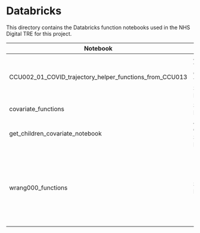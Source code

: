 # Databricks

This directory contains the Databricks function notebooks used in the NHS Digital TRE for this project.

| Notebook | Author(s) | Description |
|-----------|-----------|-----------|
|CCU002_01_COVID_trajectory_helper_functions_from_CCU013|Johan Thygesen, Chris Tomlinson, Spiros Denaxas|Functions used within CCU002_01-D08-COVID_infections_temp_tables and CCU002_01-D09-COVID_trajectory|
|covariate_functions|Spencer Keene|Functions used within notebooks D10 to D12|
|get_children_covariate_notebook|Jenny Cooper, Spencer Keene|Get Children Function for Ancestor Codes to filter to disorders for D08 covariates notebook.|
|wrang000_functions|Sam Hollings|This notebook contains functions which should be of general use across many of the other notebooks. The most commonly used ones simply make and drop tables in a more controlled fashion, or display the list of tables which can be found in the database.|
